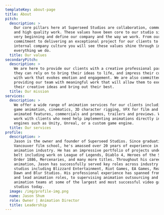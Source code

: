 ```yaml
---
templateKey: about-page
title: About
pitch:
  description: >
    Our core pillars here at Superseed Studios are collaboration, communication,
    and high quality work. These values have been core to our studio since the
    very beginning and define our company and the way we work. From our
    commitment to delivering an exceptional project for our clients to our
    internal company culture you will see these values shine through in
    everything we do.
  title: Our values
secondaryPitch:
  description: >
    We are here to provide our clients with a creative professional partner that
    they can rely on to bring their ideas to life, and impress their customers
    with work that evokes emotion and engagement. We are also committed to
    providing our team with meaningful work that will allow them to exercise
    their creative ideas and bring out their best. 
  title: Our mission
services:
  description: >
    We offer a wide range of animation services for our clients including: video
    game animation, cinematics, 3D character rigging, VFX for film and movies,
    animated features, commercials and promos, trailers and previews. We also
    work with clients who need help implementing animations directly into game
    engines such as Unity, Unreal, or a custom game engine.
  title: Our services
profile:
  description: >
    Jason is the owner and founder of Superseed Studios. Since graduating from
    Vancouver film school, he's amassed over 20 years of experience in the
    animation industry. He has an impressive portfolio of projects under his
    belt including work on League of Legends, Diablo 4, Heroes of the Storm, The
    Order 1886, Mercenaries, and many more titles. Throughout his career in
    animation, Jason has successfully served key roles across industry leading
    studios including Blizzard Entertainment, Riot Games, EA Games, Ready at
    Dawn and Blur Studios. His professional experience has spanned from senior
    and lead animation roles, to supervising animation outsourcing and leading
    animation teams at some of the largest and most successful video game
    studios today.
  image: /img/profile-img.png
  name: Jason Shum
  role: Owner | Animation Director
  title: Leadership
---
```


